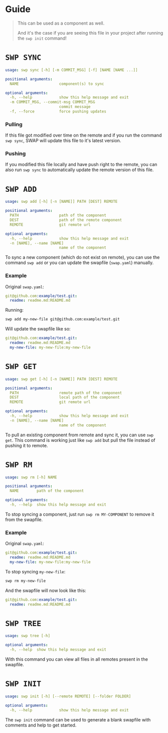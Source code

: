 # Guide

> This can be used as a component as well.
>
> And it's the case if you are seeing this file in your project after
> running the `swp init` command!


# `SWP SYNC`

```yaml
usage: swp sync [-h] [-m COMMIT_MSG] [-f] [NAME [NAME ...]]

positional arguments:
  NAME                  component(s) to sync

optional arguments:
  -h, --help            show this help message and exit
  -m COMMIT_MSG, --commit-msg COMMIT_MSG
                        commit message
  -f, --force           force pushing updates
```

### Pulling

If this file got modified over time on the remote
and if you run the command `swp sync`,
SWAP will update this file to it's latest version.

### Pushing

If you modified this file locally and have push right
to the remote, you can also run `swp sync` to automatically
update the remote version of this file.


# `SWP ADD`

```yaml
usage: swp add [-h] [-n [NAME]] PATH [DEST] REMOTE

positional arguments:
  PATH                  path of the component
  DEST                  path of the remote component
  REMOTE                git remote url

optional arguments:
  -h, --help            show this help message and exit
  -n [NAME], --name [NAME]
                        name of the component
```

To sync a new component (which do not exist on remote), you can use the command `swp add` or you can update the swapfile (`swap.yaml`) manually.

### Example

Original `swap.yaml`:
```yaml
git@github.com:example/test.git:
  readme: readme.md:README.md
```
Running:
```bash
swp add my-new-file git@github.com:example/test.git
```

Will update the swapfile like so:
```yaml
git@github.com:example/test.git:
  readme: readme.md:README.md
  my-new-file: my-new-file:my-new-file
```


# `SWP GET`

```yaml
usage: swp get [-h] [-n [NAME]] PATH [DEST] REMOTE

positional arguments:
  PATH                  remote path of the component
  DEST                  local path of the component
  REMOTE                git remote url

optional arguments:
  -h, --help            show this help message and exit
  -n [NAME], --name [NAME]
                        name of the component
```

To pull an existing component from remote and sync it, you can use `swp get`. This command is working just like `swp add` but pull the file instead of pushing it to remote.


# `SWP RM`

```yaml
usage: swp rm [-h] NAME

positional arguments:
  NAME        path of the component

optional arguments:
  -h, --help  show this help message and exit
```

To stop syncing a component, just run `swp rm MY-COMPONENT`
to remove it from the swapfile.


### Example

Original `swap.yaml`:
```yaml
git@github.com:example/test.git:
  readme: readme.md:README.md
  my-new-file: my-new-file:my-new-file
```

To stop syncing `my-new-file`:
```bash
swp rm my-new-file
```

And the swapfile will now look like this:
```yaml
git@github.com:example/test.git:
  readme: readme.md:README.md
```


# `SWP TREE`

```yaml
usage: swp tree [-h]

optional arguments:
  -h, --help  show this help message and exit
```

With this command you can view all files in all remotes present in the swapfile.


# `SWP INIT`

```yaml
usage: swp init [-h] [--remote REMOTE] [--folder FOLDER]

optional arguments:
  -h, --help            show this help message and exit
```

The `swp init` command can be used to generate a blank swapfile with comments and help to get started.